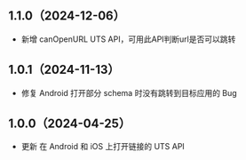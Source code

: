 ## 1.1.0（2024-12-06）
- 新增 canOpenURL UTS API，可用此API判断url是否可以跳转
## 1.0.1（2024-11-13）
- 修复 Android 打开部分 schema 时没有跳转到目标应用的 Bug
## 1.0.0（2024-04-25）
- 更新 在 Android 和 iOS 上打开链接的 UTS API
